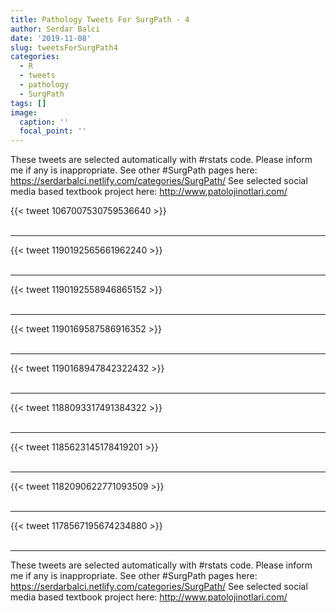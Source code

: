```yaml
---
title: Pathology Tweets For SurgPath - 4
author: Serdar Balci
date: '2019-11-08'
slug: tweetsForSurgPath4
categories:
  - R
  - tweets
  - pathology
  - SurgPath
tags: []
image:
  caption: ''
  focal_point: ''
---
```



These tweets are selected automatically with #rstats code. Please inform me if any is inappropriate.
See other #SurgPath pages here: https://serdarbalci.netlify.com/categories/SurgPath/ 
See selected social media based textbook project here: http://www.patolojinotlari.com/

{{< tweet 1067007530759536640 >}}
<br>
<br>
<hr>
{{< tweet 1190192565661962240 >}}
<br>
<br>
<hr>
{{< tweet 1190192558946865152 >}}
<br>
<br>
<hr>
{{< tweet 1190169587586916352 >}}
<br>
<br>
<hr>
{{< tweet 1190168947842322432 >}}
<br>
<br>
<hr>
{{< tweet 1188093317491384322 >}}
<br>
<br>
<hr>
{{< tweet 1185623145178419201 >}}
<br>
<br>
<hr>
{{< tweet 1182090622771093509 >}}
<br>
<br>
<hr>
{{< tweet 1178567195674234880 >}}
<br>
<br>
<hr>


These tweets are selected automatically with #rstats code. Please inform me if any is inappropriate.
See other #SurgPath pages here: https://serdarbalci.netlify.com/categories/SurgPath/ 
See selected social media based textbook project here: http://www.patolojinotlari.com/
